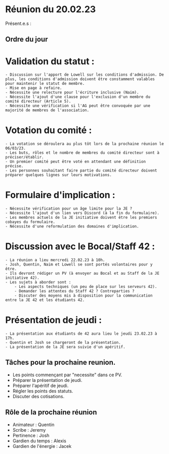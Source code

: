 # Réunion du 20.02.23

Présent.e.s :

## Ordre du jour

# Validation du statut :
    - Discussion sur l'apport de Lowell sur les conditions d'admission. De plus, les conditions d'admission doivent être constamment valables pour maintenir le statut de membre.
    - Mise en page à refaire.
    - Nécessite une relecture pour l'écriture inclusive (Naim).
    - Nécessite l'ajout d'une clause pour l'exclusion d'un membre du comité directeur (Article 5).
    - Nécessite une vérification si l'AG peut être convoquée par une majorité de membres de l'association.

# Votation du comité :
    - La votation se déroulera au plus tôt lors de la prochaine réunion le 06/03/23.
    - Les buts, rôles et le nombre de membres du comité directeur sont à préciser/établir.
    - Un premier comité peut être voté en attendant une définition précise.
    - Les personnes souhaitant faire partie du comité directeur doivent préparer quelques lignes sur leurs motivations.

# Formulaire d'implication :
    - Nécessite vérification pour un âge limite pour la JE ?
    - Nécessite l'ajout d'un lien vers Discord (à la fin du formulaire).
    - Les membres actuels de la JE initiative doivent être les premiers cobayes du formulaire.
    - Nécessite d'une reformulation des domaines d'implication.

# Discussion avec le Bocal/Staff 42 :
    - La réunion a lieu mercredi 22.02.23 à 10h.
    - Josh, Quentin, Naim et Lowell se sont portés volontaires pour y être.
    - Ils devront rédiger un PV (à envoyer au Bocal et au Staff de la JE initiative 42).
    - Les sujets à aborder sont :
        - Les aspects techniques (un peu de place sur les serveurs 42).
        - Demander les attentes du Staff 42 ? Contreparties ?
        - Discuter des moyens mis à disposition pour la communication entre la JE 42 et les étudiants 42.

# Présentation de jeudi :
    - La présentation aux étudiants de 42 aura lieu le jeudi 23.02.23 à 17h.
    - Quentin et Josh se chargeront de la présentation.
    - La présentation de la JE sera suivie d'un apéritif.

## Tâches pour la prochaine reunion.

- Les points commençant par "necessite" dans ce PV.
- Préparer la présentation de jeudi.
- Préparer l'apéritif de jeudi.
- Régler les points des statuts.
- Discuter des cotisations.

## Rôle de la prochaine réunion

- Animateur : Quentin
- Scribe : Jeremy
- Pertinence : Josh
- Gardien du temps : Alexis
- Gardien de l'énergie : Jacek
